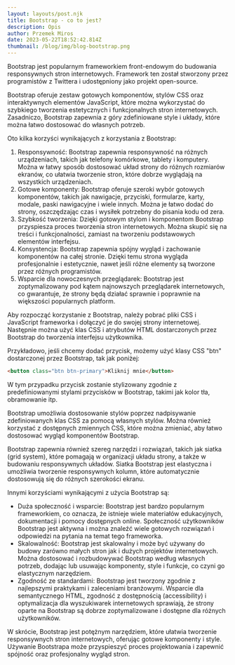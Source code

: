 ```yaml
---
layout: layouts/post.njk
title: Bootstrap - co to jest?
description: Opis
author: Przemek Miros
date: 2023-05-22T18:52:42.814Z
thumbnail: /blog/img/blog-bootstrap.png
---
```

Bootstrap jest popularnym frameworkiem front-endowym do budowania responsywnych stron internetowych. Framework ten został stworzony przez programistów z Twittera i udostępniony jako projekt open-source.

Bootstrap oferuje zestaw gotowych komponentów, stylów CSS oraz interaktywnych elementów JavaScript, które można wykorzystać do szybkiego tworzenia estetycznych i funkcjonalnych stron internetowych. Zasadniczo, Bootstrap zapewnia z góry zdefiniowane style i układy, które można łatwo dostosować do własnych potrzeb.

Oto kilka korzyści wynikających z korzystania z Bootstrap:

1. Responsywność: Bootstrap zapewnia responsywność na różnych urządzeniach, takich jak telefony komórkowe, tablety i komputery. Można w łatwy sposób dostosować układ strony do różnych rozmiarów ekranów, co ułatwia tworzenie stron, które dobrze wyglądają na wszystkich urządzeniach.
2. Gotowe komponenty: Bootstrap oferuje szeroki wybór gotowych komponentów, takich jak nawigacje, przyciski, formularze, karty, modale, paski nawigacyjne i wiele innych. Można je łatwo dodać do strony, oszczędzając czas i wysiłek potrzebny do pisania kodu od zera.
3. Szybkość tworzenia: Dzięki gotowym stylom i komponentom Bootstrap przyspiesza proces tworzenia stron internetowych. Można skupić się na treści i funkcjonalności, zamiast na tworzeniu podstawowych elementów interfejsu.
4. Konsystencja: Bootstrap zapewnia spójny wygląd i zachowanie komponentów na całej stronie. Dzięki temu strona wygląda profesjonalnie i estetycznie, nawet jeśli różne elementy są tworzone przez różnych programistów.
5. Wsparcie dla nowoczesnych przeglądarek: Bootstrap jest zoptymalizowany pod kątem najnowszych przeglądarek internetowych, co gwarantuje, że strony będą działać sprawnie i poprawnie na większości popularnych platform.

Aby rozpocząć korzystanie z Bootstrap, należy pobrać pliki CSS i JavaScript frameworka i dołączyć je do swojej strony internetowej. Następnie można użyć klas CSS i atrybutów HTML dostarczonych przez Bootstrap do tworzenia interfejsu użytkownika.

Przykładowo, jeśli chcemy dodać przycisk, możemy użyć klasy CSS "btn" dostarczonej przez Bootstrap, tak jak poniżej:

```html
<button class="btn btn-primary">Kliknij mnie</button>

```

W tym przypadku przycisk zostanie stylizowany zgodnie z predefiniowanymi stylami przycisków w Bootstrap, takimi jak kolor tła, obramowanie itp.

Bootstrap umożliwia dostosowanie stylów poprzez nadpisywanie zdefiniowanych klas CSS za pomocą własnych stylów. Można również korzystać z dostępnych zmiennych CSS, które można zmieniać, aby łatwo dostosować wygląd komponentów Bootstrap.

Bootstrap zapewnia również szereg narzędzi i rozwiązań, takich jak siatka (grid system), które pomagają w organizacji układu strony, a także w budowaniu responsywnych układów. Siatka Bootstrap jest elastyczna i umożliwia tworzenie responsywnych kolumn, które automatycznie dostosowują się do różnych szerokości ekranu.

Innymi korzyściami wynikającymi z użycia Bootstrap są:

* Duża społeczność i wsparcie: Bootstrap jest bardzo popularnym frameworkiem, co oznacza, że istnieje wiele materiałów edukacyjnych, dokumentacji i pomocy dostępnych online. Społeczność użytkowników Bootstrap jest aktywna i można znaleźć wiele gotowych rozwiązań i odpowiedzi na pytania na temat tego frameworka.
* Skalowalność: Bootstrap jest skalowalny i może być używany do budowy zarówno małych stron jak i dużych projektów internetowych. Można dostosować i rozbudowywać Bootstrap według własnych potrzeb, dodając lub usuwając komponenty, style i funkcje, co czyni go elastycznym narzędziem.
* Zgodność ze standardami: Bootstrap jest tworzony zgodnie z najlepszymi praktykami i zaleceniami branżowymi. Wsparcie dla semantycznego HTML, zgodność z dostępnością (accessibility) i optymalizacja dla wyszukiwarek internetowych sprawiają, że strony oparte na Bootstrap są dobrze zoptymalizowane i dostępne dla różnych użytkowników.

W skrócie, Bootstrap jest potężnym narzędziem, które ułatwia tworzenie responsywnych stron internetowych, oferując gotowe komponenty i style. Używanie Bootstrapa może przyspieszyć proces projektowania i zapewnić spójność oraz profesjonalny wygląd stron.